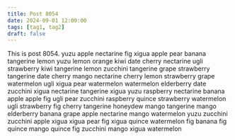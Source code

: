 ```yaml
---
title: Post 8054
date: 2024-09-01 12:00:00
tags: [tag1, tag2]
draft: false
---
```

This is post 8054.
yuzu
apple
nectarine
fig
xigua
apple
pear
banana
tangerine
lemon
yuzu
lemon
orange
kiwi
date
cherry
nectarine
ugli
strawberry
kiwi
tangerine
lemon
zucchini
tangerine
grape
strawberry
tangerine
date
cherry
mango
nectarine
cherry
lemon
strawberry
grape
watermelon
ugli
xigua
pear
watermelon
watermelon
elderberry
date
zucchini
xigua
nectarine
tangerine
xigua
yuzu
raspberry
nectarine
banana
apple
apple
fig
ugli
pear
zucchini
raspberry
quince
strawberry
watermelon
ugli
strawberry
fig
cherry
tangerine
honeydew
mango
tangerine
mango
elderberry
banana
grape
apple
nectarine
mango
watermelon
yuzu
zucchini
zucchini
apple
xigua
xigua
pear
fig
xigua
quince
watermelon
fig
banana
fig
quince
mango
quince
fig
zucchini
mango
xigua
watermelon
